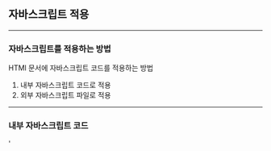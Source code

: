 ## 자바스크립트 적용
---
### 자바스크립트를 적용하는 방법

HTMl 문서에 자바스크립트 코드를 적용하는 방법

1. 내부 자바스크립트 코드로 적용
2. 외부 자바스크립트 파일로 적용

---

### 내부 자바스크립트 코드

'<script>' 코드를 사용해 적용가능하다

(문법)

      <script>
        
        document.getElementById("text").innerHTML = "여러분을 환영합니다";
          
      </script>
  
  이렇게 삽입된 자바스크립트 코드는 HTML문서의 <head>나 <body> 태그, 또는 양쪽 모두에 위치할 수 있다
  
( <head>태그 속의 자바스크립트 코드 예제)
  
       <head>
          <meta charset="UTF8">
          <title>JavaScript Apply</title>
          <script>
              function printData() {
                  document.getElementById("date").innerHTML = Date();
              }
          </script>
       </head>

( <body>태그 속의 자바스크립트 코드 예제)
      
      <body>
           <p>자바스크립트를 이용하면 날짜와 시간에도 쉽게 접근가능 </p>
           <button onclick="printDate()">현재 날짜와 시간 표시!</button>
           <p id="date"></p>
           <script>
                 function printDate() {
                     documnet.getElementById("date").innerHTML = Date();
                 }
           </script>
      </body>
      
---
      
### 외부 자바스크립트 파일
      
자바스크립트 코드는 HTML문서의 내부뿐만 아니라 외부 파일로 생성하여 삽입도 가능하다

외부에 작성된 자바스크립트 파일은 .js 확장자를 사용한다
(적용법)
      
      [example.js]
      
      function printDate() {
         document.getElementById("date").innerHTML = Date();
      }
　　　　　　　　　　　　　　　　　　　　　　　　　　　　　　　　　　　　　　　　　　　
  
      <head>
          <meta charset="UTF8">
          <title>JavaScript Apply</title>
          <script src="/examples/media/example.js"></script>
      </head>
      
---
      
### 기본타입 
      
1. 숫자(number) 
      정수, 실수 구분없이 실수로 표현 / 매우 작거나 큰 단위는 e 표기법을 사용가능
      10, 10.0, 10e6, 10e-6
2. 문자열(string)
              
3. 불리언(boolean)
4. 심볼(symbol)
5. undefined

객체타입
      
6. 객체(object)
      
      
    
